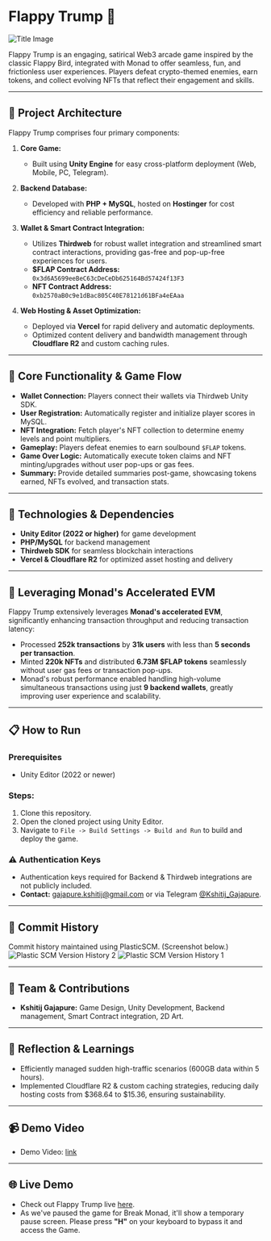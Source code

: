 # Flappy Trump 🚀

![Title Image](https://drive.google.com/uc?export=view&id=13ZLOJ5UTW6exbGmoyisIgU6LqRBO-JkU)

Flappy Trump is an engaging, satirical Web3 arcade game inspired by the classic Flappy Bird, integrated with Monad to offer seamless, fun, and frictionless user experiences. Players defeat crypto-themed enemies, earn tokens, and collect evolving NFTs that reflect their engagement and skills.

---

## 🔧 Project Architecture

Flappy Trump comprises four primary components:

1. **Core Game:**
   - Built using **Unity Engine** for easy cross-platform deployment (Web, Mobile, PC, Telegram).

2. **Backend Database:**
   - Developed with **PHP + MySQL**, hosted on **Hostinger** for cost efficiency and reliable performance.

3. **Wallet & Smart Contract Integration:**
   - Utilizes **Thirdweb** for robust wallet integration and streamlined smart contract interactions, providing gas-free and pop-up-free experiences for users.
   - **$FLAP Contract Address:** `0x3d6A5699eeBeC63cDeCeDb625164Bd57424f13F3`
   - **NFT Contract Address:** `0xb2570aB0c9e1dBac805C40E78121d61BFa4eEAaa`

4. **Web Hosting & Asset Optimization:**
   - Deployed via **Vercel** for rapid delivery and automatic deployments.
   - Optimized content delivery and bandwidth management through **Cloudflare R2** and custom caching rules.

---

## 🎯 Core Functionality & Game Flow

- **Wallet Connection:** Players connect their wallets via Thirdweb Unity SDK.
- **User Registration:** Automatically register and initialize player scores in MySQL.
- **NFT Integration:** Fetch player's NFT collection to determine enemy levels and point multipliers.
- **Gameplay:** Players defeat enemies to earn soulbound `$FLAP` tokens.
- **Game Over Logic:** Automatically execute token claims and NFT minting/upgrades without user pop-ups or gas fees.
- **Summary:** Provide detailed summaries post-game, showcasing tokens earned, NFTs evolved, and transaction stats.

---

## 🚀 Technologies & Dependencies

- **Unity Editor (2022 or higher)** for game development
- **PHP/MySQL** for backend management
- **Thirdweb SDK** for seamless blockchain interactions
- **Vercel & Cloudflare R2** for optimized asset hosting and delivery

---

## 🌟 Leveraging Monad's Accelerated EVM

Flappy Trump extensively leverages **Monad's accelerated EVM**, significantly enhancing transaction throughput and reducing transaction latency:

- Processed **252k transactions** by **31k users** with less than **5 seconds per transaction**.
- Minted **220k NFTs** and distributed **6.73M $FLAP tokens** seamlessly without user gas fees or transaction pop-ups.
- Monad's robust performance enabled handling high-volume simultaneous transactions using just **9 backend wallets**, greatly improving user experience and scalability.

---

## 📋 How to Run

### Prerequisites
- Unity Editor (2022 or newer)

### Steps:
1. Clone this repository.
2. Open the cloned project using Unity Editor.
3. Navigate to `File -> Build Settings -> Build and Run` to build and deploy the game.

### ⚠️ Authentication Keys
- Authentication keys required for Backend & Thirdweb integrations are not publicly included.
- **Contact:** [gajapure.kshitij@gmail.com](mailto:gajapure.kshitij@gmail.com) or via Telegram [@Kshitij_Gajapure](https://t.me/Kshitij_Gajapure).

---

## 📂 Commit History
Commit history maintained using PlasticSCM. (Screenshot below.)
![Plastic SCM Version History 2](https://drive.google.com/uc?export=view&id=15346f72w0REnWkPcvLczFY8vdZ5ylX41)
![Plastic SCM Version History 1](https://drive.google.com/uc?export=view&id=1LR6jPiNEvT5kqXmm9g2ix0_5TWGtu25m)

---

## 👤 Team & Contributions
- **Kshitij Gajapure:** Game Design, Unity Development, Backend management, Smart Contract integration, 2D Art.

---

## 📝 Reflection & Learnings
- Efficiently managed sudden high-traffic scenarios (600GB data within 5 hours).
- Implemented Cloudflare R2 & custom caching strategies, reducing daily hosting costs from $368.64 to $15.36, ensuring sustainability.

---

## 📹 Demo Video
- Demo Video: <a href="https://drive.google.com/drive/folders/1goy7ctFF0VCWzFVI7FYu-jpQBtz77gkt?usp=drive_link" target="_blank" rel="noopener noreferrer">link</a>

---

## 🌐 Live Demo
- Check out Flappy Trump live <a href="https://flappy-trump-beta.vercel.app/" target="_blank" rel="noopener noreferrer">here</a>.
- As we've paused the game for Break Monad, it'll show a temporary pause screen. Please press **"H"** on your keyboard to bypass it and access the Game.
  
